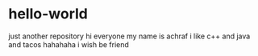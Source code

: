 # hello-world
just another repository
hi everyone 
my name is achraf i like c++ and java and tacos hahahaha 
i wish be friend 
